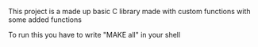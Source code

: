 This project is a made up basic C library made with custom functions with some added functions

To run this you have to write "MAKE all" in your shell
